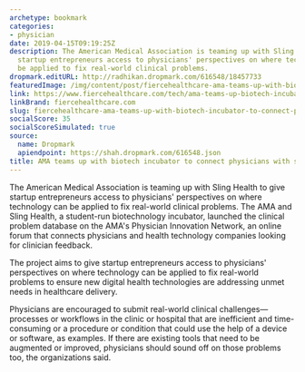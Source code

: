```yaml
---
archetype: bookmark
categories:
- physician
date: 2019-04-15T09:19:25Z
description: The American Medical Association is teaming up with Sling Health to give
  startup entrepreneurs access to physicians' perspectives on where technology can
  be applied to fix real-world clinical problems.
dropmark.editURL: http://radhikan.dropmark.com/616548/18457733
featuredImage: /img/content/post/fiercehealthcare-ama-teams-up-with-biotech-incubator-to-connect-physicians-with-startups.jpg
link: https://www.fiercehealthcare.com/tech/ama-teams-up-biotech-incubator-to-connect-physicians-startups
linkBrand: fiercehealthcare.com
slug: fiercehealthcare-ama-teams-up-with-biotech-incubator-to-connect-physicians-with-startups
socialScore: 35
socialScoreSimulated: true
source:
  name: Dropmark
  apiendpoint: https://shah.dropmark.com/616548.json
title: AMA teams up with biotech incubator to connect physicians with startups
---
```

The American Medical Association is teaming up with Sling Health to give startup entrepreneurs access to physicians' perspectives on where technology can be applied to fix real-world clinical problems. The AMA and Sling Health, a student-run biotechnology incubator, launched the clinical problem database on the AMA's Physician Innovation Network, an online forum that connects physicians and health technology companies looking for clinician feedback.

The project aims to give startup entrepreneurs access to physicians' perspectives on where technology can be applied to fix real-world problems to ensure new digital health technologies are addressing unmet needs in healthcare delivery.

Physicians are encouraged to submit real-world clinical challenges—processes or workflows in the clinic or hospital that are inefficient and time-consuming or a procedure or condition that could use the help of a device or software, as examples. If there are existing tools that need to be augmented or improved, physicians should sound off on those problems too, the organizations said.

